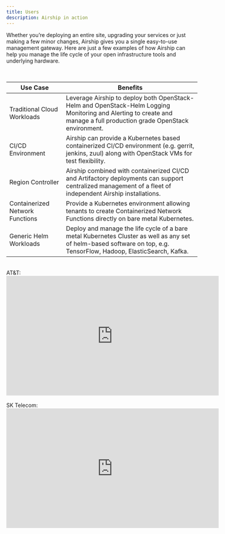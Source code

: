```yaml
---
title: Users
description: Airship in action
---
```


Whether you’re deploying an entire site, upgrading your services or just making a few minor changes, Airship gives you a single easy-to-use management gateway. Here are just a few examples of how Airship can help you manage the life cycle of your open infrastructure tools and underlying hardware.

<br>

  <table class="table is-bordered" style="width:100%">
    <thead>
        <tr>
            <th class="is-usecase-header-left">Use Case</th>
            <th class="is-usecase-header-right">Benefits</th>
        </tr>
    </thead>
    <tbody>
        <tr>
            <td class="is-usecase-left">Traditional Cloud Workloads</td>
            <td class="is-usecase-right">Leverage Airship to deploy both OpenStack-Helm and OpenStack-Helm Logging Monitoring and Alerting to create and manage a full production grade OpenStack environment.</td>
      </tr>
      <tr>
            <td class="is-usecase-left">CI/CD Environment</td>
            <td class="is-usecase-right">Airship can provide a Kubernetes based containerized CI/CD environment (e.g. gerrit, jenkins, zuul) along with OpenStack VMs for test flexibility.</td>
      </tr>
      <tr>
            <td class="is-usecase-left">Region Controller</td>
            <td class="is-usecase-right">Airship combined with containerized CI/CD and Artifactory
            deployments can support centralized management of a fleet of independent Airship installations.</td>
      </tr>
      <tr>
            <td class="is-usecase-left">Containerized Network Functions</td>
            <td class="is-usecase-right">Provide a Kubernetes environment allowing tenants to create Containerized Network Functions directly on bare metal Kubernetes.</td>
      </tr>
    <tr>
            <td class="is-usecase-left">Generic Helm Workloads</td>
            <td class="is-usecase-right">Deploy and manage the life cycle of a bare metal Kubernetes Cluster as well as any set of helm-based software on top, e.g. TensorFlow, Hadoop, ElasticSearch, Kafka.</td>
      </tr>
    </tbody>
  </table>

<br>

<div class="h2_green">AT&T:</div>  

<div class="video-wrapper">
      <iframe width="560" height="315" src="https://www.youtube.com/embed/d6_-RbEC-cI" frameborder="0" allow="accelerometer; autoplay; encrypted-media; gyroscope; picture-in-picture" allowfullscreen></iframe></iframe>
</div>

<br>

<div class="h2_green">SK Telecom:</div>  

<div class="video-wrapper">
      <iframe width="560" height="315" src="https://www.youtube.com/embed/eArc0lOhToo" frameborder="0" allow="accelerometer; autoplay; encrypted-media; gyroscope; picture-in-picture" allowfullscreen></iframe>
</div>

<br>